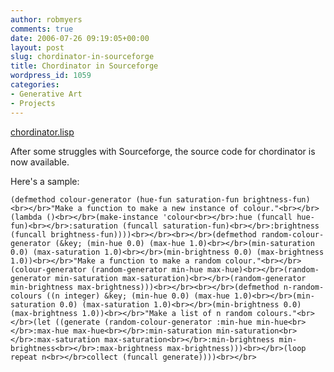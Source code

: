 ```yaml
---
author: robmyers
comments: true
date: 2006-07-26 09:19:05+00:00
layout: post
slug: chordinator-in-sourceforge
title: Chordinator in Sourceforge
wordpress_id: 1059
categories:
- Generative Art
- Projects
---
```


  
[chordinator.lisp](http://rob-art.cvs.sourceforge.net/rob-art/rob-art/chordinator/chordinator.lisp?revision=1.1&view=markup)  


  
After some struggles with Sourceforge, the source code for chordinator is now available.  


  
Here's a sample:  

    
    (defmethod colour-generator (hue-fun saturation-fun brightness-fun)<br></br>"Make a function to make a new instance of colour."<br></br>(lambda ()<br></br>(make-instance 'colour<br></br>:hue (funcall hue-fun)<br></br>:saturation (funcall saturation-fun)<br></br>:brightness (funcall brightness-fun))))<br></br><br></br>(defmethod random-colour-generator (&key; (min-hue 0.0) (max-hue 1.0)<br></br>(min-saturation 0.0) (max-saturation 1.0)<br></br>(min-brightness 0.0) (max-brightness 1.0))<br></br>"Make a function to make a random colour."<br></br>(colour-generator (random-generator min-hue max-hue)<br></br>(random-generator min-saturation max-saturation)<br></br>(random-generator min-brightness max-brightness)))<br></br><br></br>(defmethod n-random-colours ((n integer) &key; (min-hue 0.0) (max-hue 1.0)<br></br>(min-saturation 0.0) (max-saturation 1.0)<br></br>(min-brightness 0.0) (max-brightness 1.0))<br></br>"Make a list of n random colours."<br></br>(let ((generate (random-colour-generator :min-hue min-hue<br></br>:max-hue max-hue<br></br>:min-saturation min-saturation<br></br>:max-saturation max-saturation<br></br>:min-brightness min-brightness<br></br>:max-brightness max-brightness)))<br></br>(loop repeat n<br></br>collect (funcall generate))))<br></br>

  


